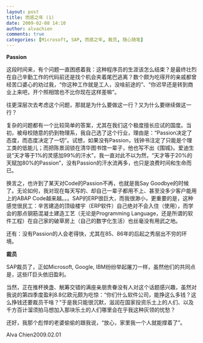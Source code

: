 ```yaml
---
layout: post
title: 而惑之年 (1)
date: 2009-02-08 14:10
author: alvachien
comments: true
categories: [Microsoft, SAP, 而惑之年, 裁员, 随心随笔]
---
```


**Passion**

这段时间来，有个问题一直困惑着我：这种程序员的生涯该怎么结束？是最终壮烈在自己辛勤工作的代码前还是找个机会夹着尾巴逃离？数个颇为吃得开的亲戚都曾经苦口婆心的劝过我，“你这种工作就是工人，没啥前途的”、“你迟早还是转到商业上来吧，开个照相馆也不比你现在这样差嘛”。

往更深层次去考虑这个问题，那就是为什么要做这一行？又为什么要继续做这一行？

复杂的问题都有一个比较简单的答案，尤其在我们这个极度擅长应试的国度。当初，被母校随意的扔到物理系，我自己选了这个行业，理由是：“Passion决定了态度，而态度决定了一切”。试想，如果没有Passion，钱钟书注定了只能是个理工类的低能儿；而把陈景润锁在清华图书馆一辈子，他也写不出《围城》。爱迪生说“天才等于1%的灵感加99%的汗水”，我一直对此不以为然，“天才等于20%的天赋加80%的Passion”，没有Passion的汗水流再多，也只是浪费时间和生命而已。

换言之，也许到了某天对Code的Passion不再，也就是我Say Goodbye的时候了。无论如何，我对现在每天写的、却自己一辈子都用不上、甚至没多少客户能用上的ABAP Code越来越。。。SAP的ERP很巨大，而我很渺小，更重要的是，这种感觉很民工：辛苦建造的顶级楼宇（ERP软件）自己绝对不会入住（使用），而学会的那点钢筋混凝土建造工艺（无论是Programming Language，还是所谓的软件工程）在自己家的破草房上（自己的数字化生活）也丝毫没有用武之地。

还有：没有Passion的人会老得快，尤其在85、86年的后起之秀层出不穷的环境。

**裁员**

SAP裁员了，正如Microsoft, Google, IBM纷纷举起屠刀一样，虽然他们的共同点是，这些IT巨头依旧盈利。

当然，正在推杯换盏、觥筹交错的满座亲朋贵眷没有人对这个话题感兴趣，虽然对我说的第四季度盈利8.8亿欧元颇为吃惊：“你们什么软件公司，能挣这么多钱？这么挣钱还要裁员干啥？”于是我只能很沉默，滋润在国家投资乐土上的人们、以及千方百计溜须拍马想加入那块乐土的人们哪里会在乎我这种灰领的忧愁？

还好，我那个彪悍的老婆偷偷的跟我说，“放心，家里我一个人就能撑着了”。

Alva Chien2009.02.01

